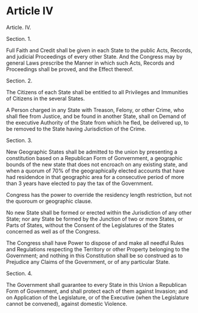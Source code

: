 # Article IV

Article. IV.

Section. 1.

Full Faith and Credit shall be given in each State to the public Acts, Records, and judicial Proceedings of every other State. And the Congress may by general Laws prescribe the Manner in which such Acts, Records and Proceedings shall be proved, and the Effect thereof.

Section. 2.

The Citizens of each State shall be entitled to all Privileges and Immunities of Citizens in the several States.

A Person charged in any State with Treason, Felony, or other Crime, who shall flee from Justice, and be found in another State, shall on Demand of the executive Authority of the State from which he fled, be delivered up, to be removed to the State having Jurisdiction of the Crime.

Section. 3.

New Geographic States shall be admitted to the union by presenting a constitution based on a Republican Form of Gonvernment, a geographic bounds of the new state that does not encroach on any existing state, and when a quorum of 70% of the geographically elected accounts that have had residendce in that geographic area for a consecutive period of more than 3 years have elected to pay the tax of the Government.

Congress has the power to override the residency length restriction, but not the quoroum or geographic clause.

No new State shall be formed or erected within the Jurisdiction of any other State; nor any State be formed by the Junction of two or more States, or Parts of States, without the Consent of the Legislatures of the States concerned as well as of the Congress.

The Congress shall have Power to dispose of and make all needful Rules and Regulations respecting the Territory or other Property belonging to the Government; and nothing in this Constitution shall be so construed as to Prejudice any Claims of the Government, or of any particular State.

Section. 4.

The Government shall guarantee to every State in this Union a Republican Form of Government, and shall protect each of them against Invasion; and on Application of the Legislature, or of the Executive (when the Legislature cannot be convened), against domestic Violence.
